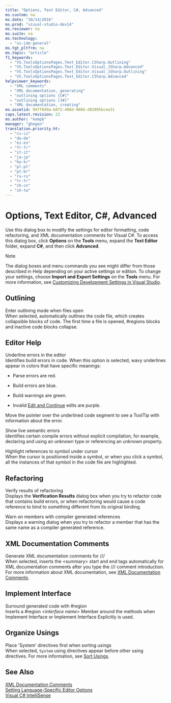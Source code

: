 ```yaml
---
title: "Options, Text Editor, C#, Advanced"
ms.custom: na
ms.date: "10/14/2016"
ms.prod: "visual-studio-dev14"
ms.reviewer: na
ms.suite: na
ms.technology: 
  - "vs-ide-general"
ms.tgt_pltfrm: na
ms.topic: "article"
f1_keywords: 
  - "VS.ToolsOptionsPages.Text_Editor.CSharp.Outlining"
  - "VS.ToolsOptionsPages.Text_Editor.Visual_JSharp.Advanced"
  - "VS.ToolsOptionsPages.Text_Editor.Visual_JSharp.Outlining"
  - "VS.ToolsOptionsPages.Text_Editor.CSharp.Advanced"
helpviewer_keywords: 
  - "XML comments"
  - "XML documentation, generating"
  - "outlining options [C#]"
  - "outlining options [J#]"
  - "XML documentation, creating"
ms.assetid: 947f9d9a-b0f3-408d-9866-d82895bcee31
caps.latest.revision: 22
ms.author: "kempb"
manager: "ghogen"
translation.priority.ht: 
  - "cs-cz"
  - "de-de"
  - "es-es"
  - "fr-fr"
  - "it-it"
  - "ja-jp"
  - "ko-kr"
  - "pl-pl"
  - "pt-br"
  - "ru-ru"
  - "tr-tr"
  - "zh-cn"
  - "zh-tw"
---
```

# Options, Text Editor, C#, Advanced
Use this dialog box to modify the settings for editor formatting, code refactoring, and XML documentation comments for Visual C#. To access this dialog box, click **Options** on the **Tools** menu, expand the **Text Editor** folder, expand **C#**, and then click **Advanced**.  
  
> [!NOTE]
>  The dialog boxes and menu commands you see might differ from those described in Help depending on your active settings or edition. To change your settings, choose **Import and Export Settings** on the **Tools** menu. For more information, see [Customizing Development Settings in Visual Studio](assetId:///22c4debb-4e31-47a8-8f19-16f328d7dcd3).  
  
## Outlining  
 Enter outlining mode when files open  
 When selected, automatically outlines the code file, which creates collapsible blocks of code. The first time a file is opened, #regions blocks and inactive code blocks collapse.  
  
## Editor Help  
 Underline errors in the editor  
 Identifies build errors in code. When this option is selected, wavy underlines appear in colors that have specific meanings:  
  
-   Parse errors are red.  
  
-   Build errors are blue.  
  
-   Build warnings are green.  
  
-   Invalid [Edit and Continue](../debugger/edit-and-continue.md) edits are purple.  
  
 Move the pointer over the underlined code segment to see a ToolTip with information about the error.  
  
 Show live semantic errors  
 Identifies certain compile errors without explicit compilation, for example, declaring and using an unknown type or referencing an unknown property.  
  
 Highlight references to symbol under cursor  
 When the cursor is positioned inside a symbol, or when you click a symbol, all the instances of that symbol in the code file are highlighted.  
  
## Refactoring  
 Verify results of refactoring  
 Displays the **Verification Results** dialog box when you try to refactor code that contains build errors, or when refactoring would cause a code reference to bind to something different from its original binding.  
  
 Warn on members with compiler generated references  
 Displays a warning dialog when you try to refactor a member that has the same name as a compiler generated reference.  
  
## XML Documentation Comments  
 Generate XML documentation comments for ///  
 When selected, inserts the \<summary> start and end tags automatically for XML documentation comments after you type the /// comment introduction. For more information about XML documentation, see [XML Documentation Comments](../Topic/XML%20Documentation%20Comments%20\(C%23%20Programming%20Guide\).md).  
  
## Implement Interface  
 Surround generated code with #region  
 Inserts a #region \<*interface name*> Member around the methods when Implement Interface or Implement Interface Explicitly is used.  
  
## Organize Usings  
 Place 'System' directives first when sorting usings  
 When selected, `System` using directives appear before other using directives. For more information, see [Sort Usings](../misc/sort-usings.md).  
  
## See Also  
 [XML Documentation Comments](../Topic/XML%20Documentation%20Comments%20\(C%23%20Programming%20Guide\).md)   
 [Setting Language-Specific Editor Options](../reference/setting-language-specific-editor-options.md)   
 [Visual C# IntelliSense](../ide/visual-csharp-intellisense.md)